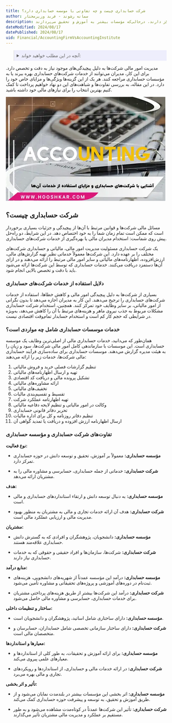 ```yaml
---
title: شرکت حسابداری چیست و چه تفاوتی با موسسه حسابداری دارد؟
author: سمانه رشوند - فربد وزیرمختار
description: شرکت‌های حسابداری خدمات مالی و مالیاتی تخصصی ارائه می‌دهند، شامل تهیه گزارش‌ها، اظهارنامه‌ها، مشاوره و مدیریت امور مالی. این شرکت‌ها با مؤسسات حسابداری در هدف، مشتریان، منابع درآمد و ساختار متفاوت‌اند؛ شرکت‌ها بر ارائه خدمات تجاری تمرکز دارند، درحالی‌که مؤسسات بیشتر به آموزش و تحقیق می‌پردازند.
dateModified: 2024/08/17
datePublished: 2024/08/17
uid: Financial/AccountingFirmVsAccountingInstitute
---
```


<blockquote style="background-color:#eeeefc; padding:0.5rem">
<details>
  <summary>آنچه در این مطلب خواهید خواند:</summary>
  <ul>
    <li>شرکت حسابداری چیست؟</li>
    <li>دلایل استفاده از خدمات شرکت‌های حسابداری</li>
    <li>خدمات موسسات حسابداری شامل چه مواردی است؟</li>
    <li>تفاوت‌های شرکت حسابداری و مؤسسه حسابداری</li>
  </ul>
</details>

</blockquote>

مدیریت امور مالی شرکت‌ها به دلیل پیچیدگی‌های موجود نیاز به دقت و تخصص دارد. برای این کار، مدیران می‌توانند از خدمات شرکت‌های حسابداری بهره ببرند یا به مؤسسات حسابداری مراجعه کنند. هر یک از این گزینه‌ها ویژگی‌ها و مزایای خاص خود را دارد. در این مقاله، به بررسی تفاوت‌ها و شباهت‌های این دو نهاد خواهیم پرداخت تا کمک کنیم بهترین انتخاب را برای نیازهای مالی خود داشته باشید.

![آشنایی با شرکت های حسابداری و مزایای استفاده از خدمات آنها](./Images/AccountingFirm.webp)

## شرکت حسابداری چیست؟

مسائل مالی شرکت‌ها و قوانین مرتبط با آن‌ها از پیچیدگی و جزئیات بسیاری برخوردار است که ممکن است تمام زمان شما را به خود اختصاص دهد. در این شرایط، دو راه‌حل پیش روی شماست: استخدام مدیران مالی یا بهره‌گیری از خدمات شرکت‌های حسابداری.

یک شرکت حسابداری مسئولیت مدیریت امور مالی، مالیاتی و حسابداری شرکت‌های مختلف را بر عهده دارد. این شرکت‌ها معمولاً خدماتی نظیر تهیه گزارش‌های مالی، ارزش‌افزوده، اظهارنامه‌های مالیاتی و سایر امور مالی مرتبط را ارائه می‌دهند و در ازای آن‌ها دستمزد دریافت می‌کنند. خدمات حسابداری که توسط این شرکت‌ها ارائه می‌شود باید با دقت و تخصص بالایی انجام شود.

### دلایل استفاده از خدمات شرکت‌های حسابداری

بسیاری از شرکت‌ها به دلیل پیچیدگی امور مالی و کاهش خطاها، استفاده از خدمات شرکت‌های حسابداری را ترجیح می‌دهند. این کار به مدیران اجازه می‌دهد تا بدون نگرانی از امور مالیاتی، بر سایر وظایف خود تمرکز کنند. همچنین، استخدام شرکت حسابداری مشکلات مربوط به جذب نیروی ماهر و هزینه‌های مرتبط با آن را کاهش می‌دهد، به‌ویژه در شرایطی که حجم کار کم است و استخدام حسابدار تمام‌وقت اقتصادی نیست.

### خدمات موسسات حسابداری شامل چه مواردی است؟

همان‌طور که می‌دانید، خدمات حسابداری مالی از اصلی‌ترین وظایف یک موسسه حسابداری است. این موسسات با سازماندهی کامل امور مالی شرکت‌ها، سود و زیان را به هیئت مدیره گزارش می‌دهند. موسسات حسابداری برای ساده‌سازی فرآیند حسابداری مالی شرکت‌ها، خدمات زیر را ارائه می‌دهند:

1. تنظیم گزارشات فصلی خرید و فروش مالیاتی
2. تهیه و ارسال اظهارنامه‌های مالیاتی
3. تشکیل پرونده مالی و دریافت کد اقتصادی
4. ارائه مشاوره‌های مالیاتی
5. تخفیف‌های مالیاتی
6. تقسیط و تقسیم‌بندی مالیات
7. تهیه اظهارنامه عملکرد شرکت
8. وکالت در امور مالیاتی و تنظیم لایحه دفاعیه مالیاتی
9. تحریر دفاتر قانونی حسابداری
10. تنظیم دفاتر روزنامه و کل برای اداره مالیات
11. ارسال اظهارنامه ارزش افزوده و دریافت یا تمدید گواهی آن

### تفاوت‌های شرکت حسابداری و مؤسسه حسابداری

**نوع فعالیت:**

- **مؤسسه حسابداری:** معمولاً بر آموزش، تحقیق و توسعه دانش در حوزه حسابداری تمرکز دارد.

- **شرکت حسابداری:** خدماتی از جمله حسابداری، حسابرسی و مشاوره مالی را به مشتریان ارائه می‌دهد.

**هدف:**

- **مؤسسه حسابداری:** به دنبال توسعه دانش و ارتقاء استانداردهای حسابداری و مالی است.

- **شرکت حسابداری:** هدف آن ارائه خدمات تجاری و مالی به مشتریان به منظور بهبود مدیریت مالی و ارزیابی عملکرد مالی است.

**مشتریان:**

- **مؤسسه حسابداری:** دانشجویان، پژوهشگران و افرادی که به گسترش دانش حسابداری علاقه‌مند هستند.

- **شرکت حسابداری:** شرکت‌ها، سازمان‌ها و افراد حقیقی و حقوقی که به خدمات حسابداری نیاز دارند.

**منابع درآمد:**

- **مؤسسه حسابداری:** درآمد این مؤسسه عمدتاً از شهریه‌های دانشجویی، هزینه‌های ثبت‌نام در دوره‌های آموزشی و پروژه‌های تحقیقاتی و مشاوره تأمین می‌شود.

- **شرکت حسابداری:** درآمد این شرکت‌ها بیشتر از طریق هزینه‌های پرداختی مشتریان برای خدمات حسابداری، حسابرسی و مشاوره مالی حاصل می‌شود.

**ساختار و تنظیمات داخلی:**

- **مؤسسه حسابداری:** دارای ساختاری شامل اساتید، پژوهشگران و دانشجویان است.

- **شرکت حسابداری:** دارای ساختار سازمانی تخصصی شامل حسابداران، حسابرسان و متخصصان مالی است.

**معیارها و استانداردها:**

- **مؤسسه حسابداری:** برای ارائه آموزش و تحقیقات، به طور کلی از استانداردها و معیارهای علمی پیروی می‌کند.

- **شرکت حسابداری:** در ارائه خدمات مالی و حسابداری، از استانداردها و رویکردهای تجاری و مالی بهره می‌برد.

**تأثیر و اثر بخشی:**

- **مؤسسه حسابداری:** اثر بخشی این مؤسسات بیشتر در بلندمدت نمایان می‌شود و از طریق آموزش و تحقیق، به توسعه و پیشرفت حوزه حسابداری کمک می‌کند.

- **شرکت حسابداری:** تأثیر این شرکت‌ها عمدتاً در کوتاه‌مدت مشاهده می‌شود و به طور مستقیم بر عملکرد و مدیریت مالی مشتریان تأثیر می‌گذارند.
